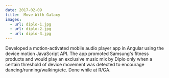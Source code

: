 ```yaml
---
date: 2017-02-09
title:  Move With Galaxy
images:
  - url: diplo-1.jpg
  - url: diplo-2.jpg
  - url: diplo-3.jpg
---
```


Developed a motion-activated mobile audio player app in Angular using the device motion JavaScript API. The app promoted Samsung's fitness products and would play an exclusive music mix by Diplo only when a certain threshold of device movement was detected to encourage dancing/running/walking/etc. Done while at R/GA.
